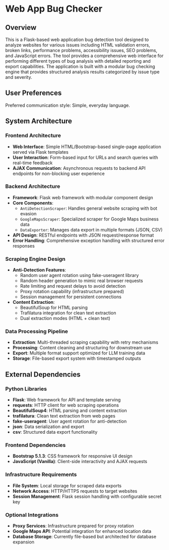 # Web App Bug Checker

## Overview

This is a Flask-based web application bug detection tool designed to analyze websites for various issues including HTML validation errors, broken links, performance problems, accessibility issues, SEO problems, and JavaScript errors. The tool provides a comprehensive web interface for performing different types of bug analysis with detailed reporting and export capabilities. The application is built with a modular bug checking engine that provides structured analysis results categorized by issue type and severity.

## User Preferences

Preferred communication style: Simple, everyday language.

## System Architecture

### Frontend Architecture
- **Web Interface**: Simple HTML/Bootstrap-based single-page application served via Flask templates
- **User Interaction**: Form-based input for URLs and search queries with real-time feedback
- **AJAX Communication**: Asynchronous requests to backend API endpoints for non-blocking user experience

### Backend Architecture
- **Framework**: Flask web framework with modular component design
- **Core Components**:
  - `AntiDetectionScraper`: Handles general website scraping with bot evasion
  - `GoogleMapsScraper`: Specialized scraper for Google Maps business data
  - `DataExporter`: Manages data export in multiple formats (JSON, CSV)
- **API Design**: RESTful endpoints with JSON request/response format
- **Error Handling**: Comprehensive exception handling with structured error responses

### Scraping Engine Design
- **Anti-Detection Features**: 
  - Random user agent rotation using fake-useragent library
  - Random header generation to mimic real browser requests
  - Rate limiting and request delays to avoid detection
  - Proxy rotation capability (infrastructure prepared)
  - Session management for persistent connections
- **Content Extraction**: 
  - BeautifulSoup for HTML parsing
  - Trafilatura integration for clean text extraction
  - Dual extraction modes (HTML + clean text)

### Data Processing Pipeline
- **Extraction**: Multi-threaded scraping capability with retry mechanisms
- **Processing**: Content cleaning and structuring for downstream use
- **Export**: Multiple format support optimized for LLM training data
- **Storage**: File-based export system with timestamped outputs

## External Dependencies

### Python Libraries
- **Flask**: Web framework for API and template serving
- **requests**: HTTP client for web scraping operations
- **BeautifulSoup4**: HTML parsing and content extraction
- **trafilatura**: Clean text extraction from web pages
- **fake-useragent**: User agent rotation for anti-detection
- **json**: Data serialization and export
- **csv**: Structured data export functionality

### Frontend Dependencies
- **Bootstrap 5.1.3**: CSS framework for responsive UI design
- **JavaScript (Vanilla)**: Client-side interactivity and AJAX requests

### Infrastructure Requirements
- **File System**: Local storage for scraped data exports
- **Network Access**: HTTP/HTTPS requests to target websites
- **Session Management**: Flask session handling with configurable secret key

### Optional Integrations
- **Proxy Services**: Infrastructure prepared for proxy rotation
- **Google Maps API**: Potential integration for enhanced location data
- **Database Storage**: Currently file-based but architected for database expansion
